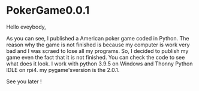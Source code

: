# PokerGame0.0.1

Hello eveybody,

As you can see, I published a American poker game coded in Python. The reason why the game is not finished is because my computer is work very bad and I was scraed to lose all my programs. So, I decided to publish my game even the fact that it is not finished. You can check the code to see what does it look. I work with python 3.9.5 on Windows and Thonny Python IDLE on rpi4. my pygame'sversion is the 2.0.1.

See you later !
